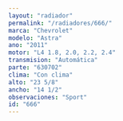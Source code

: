 ```yaml
---
layout: "radiador"
permalink: "/radiadores/666/"
marca: "Chevrolet"
modelo: "Astra"
ano: "2011"
motor: "L4 1.8, 2.0, 2.2, 2.4"
transmision: "Automática"
parte: "630702"
clima: "Con clima"
alto: "23 5/8"
ancho: "14 1/2"
observaciones: "Sport"
id: "666"
---
```


